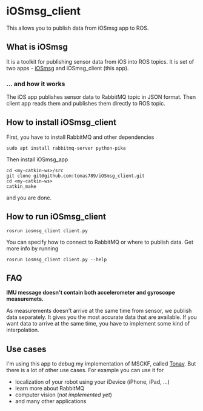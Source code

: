 # iOSmsg_client

This allows you to publish data from iOSmsg app to ROS.

## What is iOSmsg

It is a toolkit for publishing sensor data from iOS into ROS topics. It is set of two apps - [iOSmsg](https://github.com/tomas789/iOSmsg) and iOSmsg_client (this app).

### ... and how it works

The iOS app publishes sensor data to RabbitMQ topic in JSON format. Then client app reads them and publishes them directly to ROS topic.

## How to install iOSmsg_client

First, you have to install RabbitMQ and other dependencies
```
sudo apt install rabbitmq-server python-pika
```

Then install iOSmsg_app
```
cd <my-catkin-ws>/src
git clone git@github.com:tomas789/iOSmsg_client.git
cd <my-catkin-ws>
catkin_make
```
and you are done.

## How to run iOSmsg_client

```
rosrun iosmsg_client client.py
```

You can specify how to connect to RabbitMQ or where to publish data. Get more info by running
```
rosrun iosmsg_client client.py --help
```

## FAQ

**IMU message doesn't contain both accelerometer and gyroscope measuremets.**

As measurements doesn't arrive at the same time from sensor, we publish data separately. It gives you the most accurate data that are available. If you want data to arrive at the same time, you have to implement some kind of interpolation.

## Use cases

I'm using this app to debug my implementation of MSCKF, called [Tonav](https://github.com/tomas789/tonav). But there is a lot of other use cases. For example you can use it for
 * localization of your robot using your iDevice (iPhone, iPad, ...)
 * learn more about RabbitMQ
 * computer vision (_not implemented yet_)
 * and many other applications
